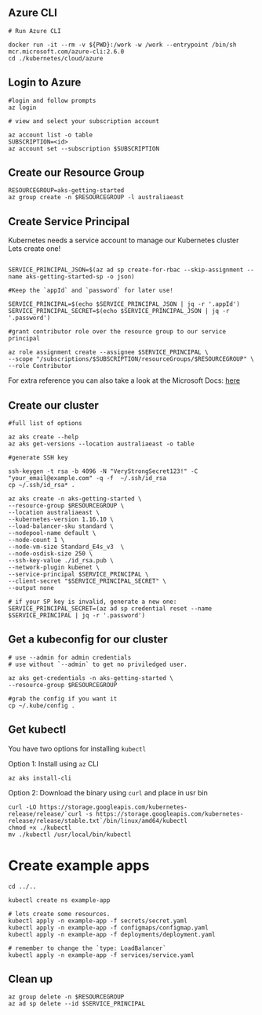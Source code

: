 ## Azure CLI

```
# Run Azure CLI

docker run -it --rm -v ${PWD}:/work -w /work --entrypoint /bin/sh mcr.microsoft.com/azure-cli:2.6.0
cd ./kubernetes/cloud/azure

```

## Login to Azure

```
#login and follow prompts
az login 

# view and select your subscription account

az account list -o table
SUBSCRIPTION=<id>
az account set --subscription $SUBSCRIPTION

```

## Create our Resource Group

```
RESOURCEGROUP=aks-getting-started
az group create -n $RESOURCEGROUP -l australiaeast

```
## Create Service Principal

Kubernetes needs a service account to manage our Kubernetes cluster </br>
Lets create one! </br>

```

SERVICE_PRINCIPAL_JSON=$(az ad sp create-for-rbac --skip-assignment --name aks-getting-started-sp -o json)

#Keep the `appId` and `password` for later use!

SERVICE_PRINCIPAL=$(echo $SERVICE_PRINCIPAL_JSON | jq -r '.appId')
SERVICE_PRINCIPAL_SECRET=$(echo $SERVICE_PRINCIPAL_JSON | jq -r '.password')

#grant contributor role over the resource group to our service principal

az role assignment create --assignee $SERVICE_PRINCIPAL \
--scope "/subscriptions/$SUBSCRIPTION/resourceGroups/$RESOURCEGROUP" \
--role Contributor

```
For extra reference you can also take a look at the Microsoft Docs: [here](https://github.com/MicrosoftDocs/azure-docs/blob/master/articles/aks/kubernetes-service-principal.md) </br>

## Create our cluster

```
#full list of options

az aks create --help
az aks get-versions --location australiaeast -o table

#generate SSH key

ssh-keygen -t rsa -b 4096 -N "VeryStrongSecret123!" -C "your_email@example.com" -q -f  ~/.ssh/id_rsa
cp ~/.ssh/id_rsa* .

az aks create -n aks-getting-started \
--resource-group $RESOURCEGROUP \
--location australiaeast \
--kubernetes-version 1.16.10 \
--load-balancer-sku standard \
--nodepool-name default \
--node-count 1 \
--node-vm-size Standard_E4s_v3  \
--node-osdisk-size 250 \
--ssh-key-value ./id_rsa.pub \
--network-plugin kubenet \
--service-principal $SERVICE_PRINCIPAL \
--client-secret "$SERVICE_PRINCIPAL_SECRET" \
--output none

# if your SP key is invalid, generate a new one:
SERVICE_PRINCIPAL_SECRET=(az ad sp credential reset --name $SERVICE_PRINCIPAL | jq -r '.password')
```

## Get a kubeconfig for our cluster

```
# use --admin for admin credentials
# use without `--admin` to get no priviledged user.

az aks get-credentials -n aks-getting-started \
--resource-group $RESOURCEGROUP

#grab the config if you want it
cp ~/.kube/config .

```

## Get kubectl

You have two options for installing `kubectl` <br/>

Option 1: Install using `az` CLI

```
az aks install-cli
```

Option 2: Download the binary using `curl` and place in usr bin

```
curl -LO https://storage.googleapis.com/kubernetes-release/release/`curl -s https://storage.googleapis.com/kubernetes-release/release/stable.txt`/bin/linux/amd64/kubectl
chmod +x ./kubectl
mv ./kubectl /usr/local/bin/kubectl

```

# Create example apps

```
cd ../..

kubectl create ns example-app

# lets create some resources.
kubectl apply -n example-app -f secrets/secret.yaml
kubectl apply -n example-app -f configmaps/configmap.yaml
kubectl apply -n example-app -f deployments/deployment.yaml

# remember to change the `type: LoadBalancer`
kubectl apply -n example-app -f services/service.yaml

```

## Clean up 

```
az group delete -n $RESOURCEGROUP
az ad sp delete --id $SERVICE_PRINCIPAL
```
